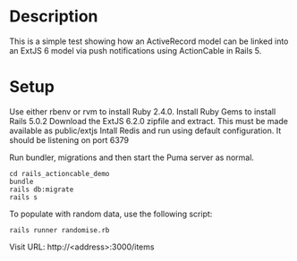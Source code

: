 # Description

This is a simple test showing how an ActiveRecord model can be linked into an ExtJS 6
model via push notifications using ActionCable in Rails 5.

# Setup

Use either rbenv or rvm to install Ruby 2.4.0.  Install Ruby Gems to install Rails 5.0.2
Download the ExtJS 6.2.0 zipfile and extract.  This must be made available as public/extjs
Intall Redis and run using default configuration.  It should be listening on port 6379

Run bundler, migrations and then start the Puma server as normal.
```
cd rails_actioncable_demo
bundle
rails db:migrate
rails s
```

To populate with random data, use the following script:
```
rails runner randomise.rb
```

Visit URL: http://\<address>:3000/items
